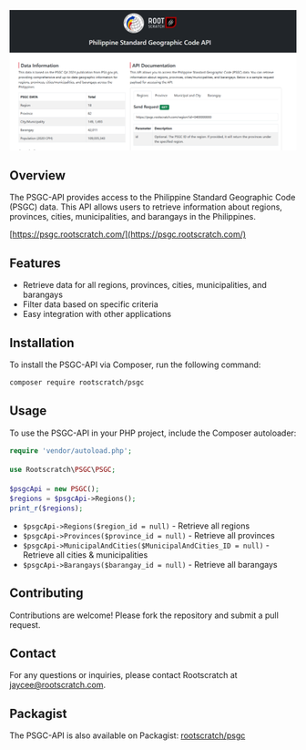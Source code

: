 ![Screenshot](https://raw.githubusercontent.com/jaycee0610/PSGC-API/refs/heads/main/image.png)

## Overview

The PSGC-API provides access to the Philippine Standard Geographic Code (PSGC) data. This API allows users to retrieve information about regions, provinces, cities, municipalities, and barangays in the Philippines.

[https://psgc.rootscratch.com/](https://psgc.rootscratch.com/)

## Features

- Retrieve data for all regions, provinces, cities, municipalities, and barangays
- Filter data based on specific criteria
- Easy integration with other applications

## Installation

To install the PSGC-API via Composer, run the following command:
```sh
composer require rootscratch/psgc
```

## Usage

To use the PSGC-API in your PHP project, include the Composer autoloader:
```php
require 'vendor/autoload.php';

use Rootscratch\PSGC\PSGC;

$psgcApi = new PSGC();
$regions = $psgcApi->Regions();
print_r($regions);
```

- `$psgcApi->Regions($region_id = null)` - Retrieve all regions
- `$psgcApi->Provinces($province_id = null)` - Retrieve all provinces
- `$psgcApi->MunicipalAndCities($MunicipalAndCities_ID = null)` - Retrieve all cities & municipalities
- `$psgcApi->Barangays($barangay_id = null)` - Retrieve all barangays

## Contributing

Contributions are welcome! Please fork the repository and submit a pull request.

## Contact

For any questions or inquiries, please contact Rootscratch at [jaycee@rootscratch.com](mailto:jaycee@rootscratch.com).

## Packagist

The PSGC-API is also available on Packagist: [rootscratch/psgc](https://packagist.org/packages/rootscratch/psgc)

